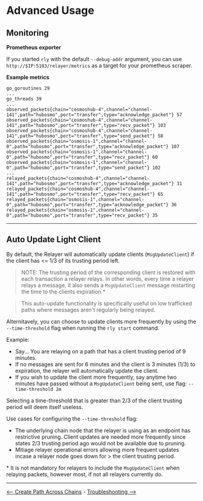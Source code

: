 # Advanced Usage

## Monitoring

**Prometheus exporter**

If you started `rly` with the default `--debug-addr` argument,
you can use `http://$IP:5183/relayer/metrics` as a target for your prometheus scraper.

**Example metrics**

```
go_goroutines 29
...
go_threads 39
...
observed_packets{chain="cosmoshub-4",channel="channel-141",path="hubosmo",port="transfer",type="acknowledge_packet"} 57
observed_packets{chain="cosmoshub-4",channel="channel-141",path="hubosmo",port="transfer",type="recv_packet"} 103
observed_packets{chain="cosmoshub-4",channel="channel-141",path="hubosmo",port="transfer",type="send_packet"} 58
observed_packets{chain="osmosis-1",channel="channel-0",path="hubosmo",port="transfer",type="acknowledge_packet"} 107
observed_packets{chain="osmosis-1",channel="channel-0",path="hubosmo",port="transfer",type="recv_packet"} 60
observed_packets{chain="osmosis-1",channel="channel-0",path="hubosmo",port="transfer",type="send_packet"} 102
...
relayed_packets{chain="cosmoshub-4",channel="channel-141",path="hubosmo",port="transfer",type="acknowledge_packet"} 31
relayed_packets{chain="cosmoshub-4",channel="channel-141",path="hubosmo",port="transfer",type="recv_packet"} 65
relayed_packets{chain="osmosis-1",channel="channel-0",path="hubosmo",port="transfer",type="acknowledge_packet"} 36
relayed_packets{chain="osmosis-1",channel="channel-0",path="hubosmo",port="transfer",type="recv_packet"} 35
```

---

## Auto Update Light Client

By default, the Relayer will automatically update clients (`MsgUpdateClient`) if the client has <= 1/3 of its trusting period left. 

> NOTE: The trusting period of the corresponding client is restored with each transaction a relayer relays. In other words, every time a relayer relays a message, it also sends a `MsgUpdateClient` message restarting the time to the clients expiration.*

> This auto-update functionality is specifically useful on low trafficked paths where messages aren't regularly being relayed.


Alternitavely, you can choose to update clients more frequently by using the `--time-threshold` flag when running the `rly start` command.

Example:

- Say... You are relaying on a path that has a client trusting period of 9 minutes.
- If no messages are sent for 6 minutes and the client is 3 minutes (1/3) to expiration, the relayer will automatically update the client.
- If you wish to update the client more frequently, say anytime two minutes have passed without a `MsgUpdateClient` being sent, use flag: `--time-threshold 2m`

Selecting a time-threshold that is greater than 2/3 of the client trusting period will deem itself useless.

Use cases for configuring the `--time-threshold` flag:
- The underlying chain node that the relayer is using as an endpoint has restrictive pruning. Client updates are needed more frequently since states 2/3 trusting period ago would not be available due to pruning.  
- Mitiage relayer operational errors allowing more frequent updates incase a relayer node goes down for > the client trusting period.

\* It is not mandatory for relayers to include the `MsgUpdateClient` when relaying packets, however most, if not all relayers currently do.

---


[<-- Create Path Across Chains](create-path-across-chain.md) - [Troubleshooting -->](./troubleshooting.md)

